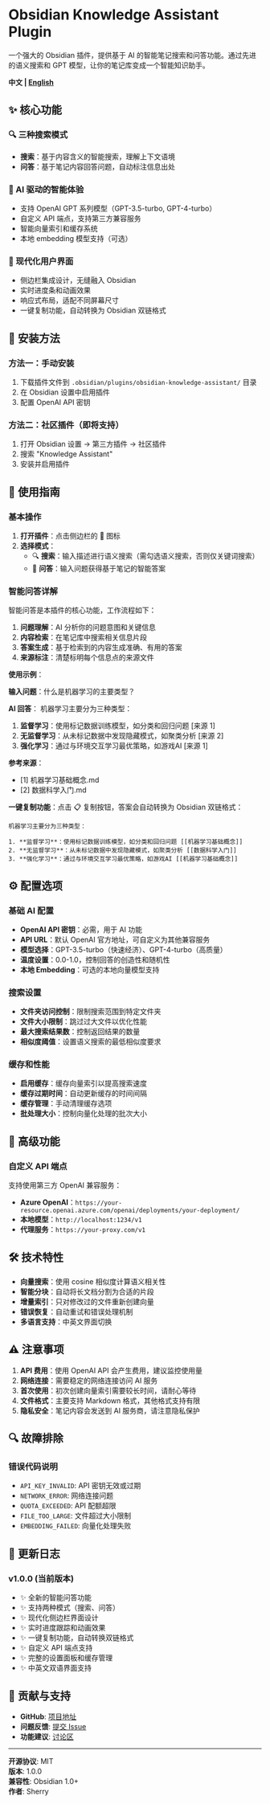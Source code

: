 # Obsidian Knowledge Assistant Plugin

一个强大的 Obsidian 插件，提供基于 AI 的智能笔记搜索和问答功能。通过先进的语义搜索和 GPT 模型，让你的笔记库变成一个智能知识助手。

**中文 | [English](README.md)**

## ✨ 核心功能

### 🔍 三种搜索模式
- **搜索**：基于内容含义的智能搜索，理解上下文语境
- **问答**：基于笔记内容回答问题，自动标注信息出处

### 🧠 AI 驱动的智能体验
- 支持 OpenAI GPT 系列模型（GPT-3.5-turbo, GPT-4-turbo）
- 自定义 API 端点，支持第三方兼容服务
- 智能向量索引和缓存系统
- 本地 embedding 模型支持（可选）

### 🎨 现代化用户界面
- 侧边栏集成设计，无缝融入 Obsidian
- 实时进度条和动画效果
- 响应式布局，适配不同屏幕尺寸
- 一键复制功能，自动转换为 Obsidian 双链格式

## 🚀 安装方法

### 方法一：手动安装
1. 下载插件文件到 `.obsidian/plugins/obsidian-knowledge-assistant/` 目录
2. 在 Obsidian 设置中启用插件
3. 配置 OpenAI API 密钥

### 方法二：社区插件（即将支持）
1. 打开 Obsidian 设置 → 第三方插件 → 社区插件
2. 搜索 "Knowledge Assistant"
3. 安装并启用插件

## 📖 使用指南

### 基本操作

1. **打开插件**：点击侧边栏的 🧠 图标
2. **选择模式**：
   - 🔍 **搜索**：输入描述进行语义搜索（需勾选语义搜索，否则仅关键词搜索）
   - 💬 **问答**：输入问题获得基于笔记的智能答案

### 智能问答详解

智能问答是本插件的核心功能，工作流程如下：

1. **问题理解**：AI 分析你的问题意图和关键信息
2. **内容检索**：在笔记库中搜索相关信息片段
3. **答案生成**：基于检索到的内容生成准确、有用的答案
4. **来源标注**：清楚标明每个信息点的来源文件

**使用示例**：

**输入问题**：什么是机器学习的主要类型？

**AI 回答**：
机器学习主要分为三种类型：

1. **监督学习**：使用标记数据训练模型，如分类和回归问题 [来源 1]
2. **无监督学习**：从未标记数据中发现隐藏模式，如聚类分析 [来源 2]  
3. **强化学习**：通过与环境交互学习最优策略，如游戏AI [来源 1]

**参考来源**：
- [1] 机器学习基础概念.md
- [2] 数据科学入门.md

**一键复制功能**：点击 📋 复制按钮，答案会自动转换为 Obsidian 双链格式：
```
机器学习主要分为三种类型：

1. **监督学习**：使用标记数据训练模型，如分类和回归问题 [[机器学习基础概念]]
2. **无监督学习**：从未标记数据中发现隐藏模式，如聚类分析 [[数据科学入门]]  
3. **强化学习**：通过与环境交互学习最优策略，如游戏AI [[机器学习基础概念]]
```

## ⚙️ 配置选项

### 基础 AI 配置
- **OpenAI API 密钥**：必需，用于 AI 功能
- **API URL**：默认 OpenAI 官方地址，可自定义为其他兼容服务
- **模型选择**：GPT-3.5-turbo（快速经济）、GPT-4-turbo（高质量）
- **温度设置**：0.0-1.0，控制回答的创造性和随机性
- **本地 Embedding**：可选的本地向量模型支持

### 搜索设置
- **文件夹访问控制**：限制搜索范围到特定文件夹
- **文件大小限制**：跳过过大文件以优化性能
- **最大搜索结果数**：控制返回结果的数量
- **相似度阈值**：设置语义搜索的最低相似度要求

### 缓存和性能
- **启用缓存**：缓存向量索引以提高搜索速度
- **缓存过期时间**：自动更新缓存的时间间隔
- **缓存管理**：手动清理缓存选项
- **批处理大小**：控制向量化处理的批次大小

## 🔧 高级功能

### 自定义 API 端点
支持使用第三方 OpenAI 兼容服务：
- **Azure OpenAI**：`https://your-resource.openai.azure.com/openai/deployments/your-deployment/`
- **本地模型**：`http://localhost:1234/v1`
- **代理服务**：`https://your-proxy.com/v1`

## 🛠️ 技术特性

- **向量搜索**：使用 cosine 相似度计算语义相关性
- **智能分块**：自动将长文档分割为合适的片段
- **增量索引**：只对修改过的文件重新创建向量
- **错误恢复**：自动重试和错误处理机制
- **多语言支持**：中英文界面切换

## ⚠️ 注意事项

1. **API 费用**：使用 OpenAI API 会产生费用，建议监控使用量
2. **网络连接**：需要稳定的网络连接访问 AI 服务
3. **首次使用**：初次创建向量索引需要较长时间，请耐心等待
4. **文件格式**：主要支持 Markdown 格式，其他格式支持有限
5. **隐私安全**：笔记内容会发送到 AI 服务商，请注意隐私保护

## 🔍 故障排除

### 错误代码说明

- `API_KEY_INVALID`: API 密钥无效或过期
- `NETWORK_ERROR`: 网络连接问题
- `QUOTA_EXCEEDED`: API 配额超限
- `FILE_TOO_LARGE`: 文件超过大小限制
- `EMBEDDING_FAILED`: 向量化处理失败

## 🔄 更新日志

### v1.0.0 (当前版本)
- ✨ 全新的智能问答功能
- ✨ 支持两种模式（搜索、问答）
- ✨ 现代化侧边栏界面设计
- ✨ 实时进度跟踪和动画效果
- ✨ 一键复制功能，自动转换双链格式
- ✨ 自定义 API 端点支持
- ✨ 完整的设置面板和缓存管理
- ✨ 中英文双语界面支持

## 🤝 贡献与支持

- **GitHub**: [项目地址](https://github.com/Sherryyue24/obsidian-knowledge-assistant)
- **问题反馈**: [提交 Issue](https://github.com/Sherryyue24/obsidian-knowledge-assistant/issues)
- **功能建议**: [讨论区](https://github.com/Sherryyue24/obsidian-knowledge-assistant/discussions)

---

**开源协议**: MIT  
**版本**: 1.0.0  
**兼容性**: Obsidian 1.0+  
**作者**: Sherry 